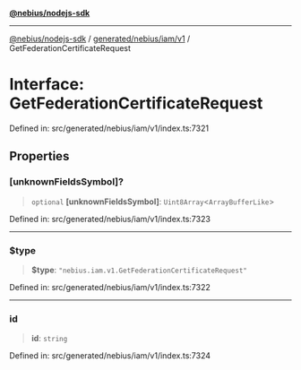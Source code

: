 [**@nebius/nodejs-sdk**](../../../../../README.md)

---

[@nebius/nodejs-sdk](../../../../../README.md) / [generated/nebius/iam/v1](../README.md) / GetFederationCertificateRequest

# Interface: GetFederationCertificateRequest

Defined in: src/generated/nebius/iam/v1/index.ts:7321

## Properties

### \[unknownFieldsSymbol\]?

> `optional` **\[unknownFieldsSymbol\]**: `Uint8Array`\<`ArrayBufferLike`\>

Defined in: src/generated/nebius/iam/v1/index.ts:7323

---

### $type

> **$type**: `"nebius.iam.v1.GetFederationCertificateRequest"`

Defined in: src/generated/nebius/iam/v1/index.ts:7322

---

### id

> **id**: `string`

Defined in: src/generated/nebius/iam/v1/index.ts:7324
